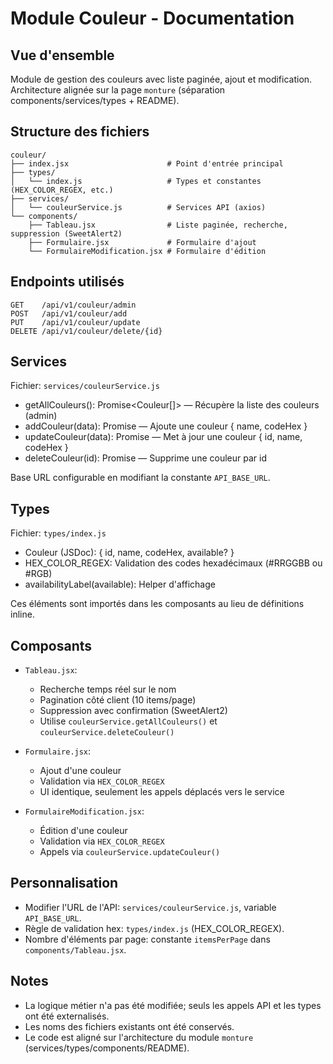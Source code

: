 # Module Couleur - Documentation

## Vue d'ensemble

Module de gestion des couleurs avec liste paginée, ajout et modification. Architecture alignée sur la page `monture` (séparation components/services/types + README).

## Structure des fichiers

```
couleur/
├── index.jsx                      # Point d'entrée principal
├── types/
│   └── index.js                   # Types et constantes (HEX_COLOR_REGEX, etc.)
├── services/
│   └── couleurService.js          # Services API (axios)
└── components/
    ├── Tableau.jsx                # Liste paginée, recherche, suppression (SweetAlert2)
    ├── Formulaire.jsx             # Formulaire d'ajout
    └── FormulaireModification.jsx # Formulaire d'édition
```

## Endpoints utilisés

```http
GET    /api/v1/couleur/admin
POST   /api/v1/couleur/add
PUT    /api/v1/couleur/update
DELETE /api/v1/couleur/delete/{id}
```

## Services

Fichier: `services/couleurService.js`
- getAllCouleurs(): Promise<Couleur[]> — Récupère la liste des couleurs (admin)
- addCouleur(data): Promise<any> — Ajoute une couleur { name, codeHex }
- updateCouleur(data): Promise<any> — Met à jour une couleur { id, name, codeHex }
- deleteCouleur(id): Promise<void> — Supprime une couleur par id

Base URL configurable en modifiant la constante `API_BASE_URL`.

## Types

Fichier: `types/index.js`
- Couleur (JSDoc): { id, name, codeHex, available? }
- HEX_COLOR_REGEX: Validation des codes hexadécimaux (#RRGGBB ou #RGB)
- availabilityLabel(available): Helper d'affichage

Ces éléments sont importés dans les composants au lieu de définitions inline.

## Composants

- `Tableau.jsx`:
  - Recherche temps réel sur le nom
  - Pagination côté client (10 items/page)
  - Suppression avec confirmation (SweetAlert2)
  - Utilise `couleurService.getAllCouleurs()` et `couleurService.deleteCouleur()`

- `Formulaire.jsx`:
  - Ajout d'une couleur
  - Validation via `HEX_COLOR_REGEX`
  - UI identique, seulement les appels déplacés vers le service

- `FormulaireModification.jsx`:
  - Édition d'une couleur
  - Validation via `HEX_COLOR_REGEX`
  - Appels via `couleurService.updateCouleur()`

## Personnalisation

- Modifier l'URL de l'API: `services/couleurService.js`, variable `API_BASE_URL`.
- Règle de validation hex: `types/index.js` (HEX_COLOR_REGEX).
- Nombre d'éléments par page: constante `itemsPerPage` dans `components/Tableau.jsx`.

## Notes

- La logique métier n'a pas été modifiée; seuls les appels API et les types ont été externalisés.
- Les noms des fichiers existants ont été conservés.
- Le code est aligné sur l'architecture du module `monture` (services/types/components/README).

